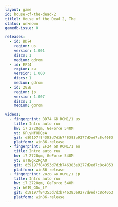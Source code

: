 ```yaml
---
layout: game
id: house-of-the-dead-2
titlel: House of the Dead 2, The
status: unknown
gamedb-issue: 0

releases:
  - id: BD74
    region: us
    version: 1.001
    discs: 1
    medium: gdrom
  - id: EF24
    region: eu
    version: 1.000
    discs: 1
    medium: gdrom
  - id: 282B
    region: jp
    version: 1.007
    discs: 1
    medium: gdrom

videos:
  - fingerprint: BD74 GD-ROM1/1 us
    title: Intro auto run
    hw: i7 2720qm, GeForce 540M
    yt: KFuyNfODQsA
    git: d59197f84353d7d2b746383e9277d9ed7c8c4053
    platform: win86-release
  - fingerprint: EF24 GD-ROM1/1 eu
    title: Intro auto run
    hw: i7 2720qm, GeForce 540M
    yt: uTTEgxZRgA0
    git: d59197f84353d7d2b746383e9277d9ed7c8c4053
    platform: win86-release
  - fingerprint: 282B GD-ROM1/1 jp
    title: Intro auto run
    hw: i7 2720qm, GeForce 540M
    yt: hGI9_GDo_tY
    git: d59197f84353d7d2b746383e9277d9ed7c8c4053
    platform: win86-release
---
```

